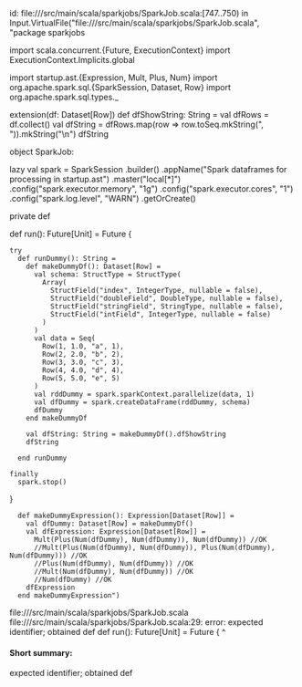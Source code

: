 id: file://<WORKSPACE>/src/main/scala/sparkjobs/SparkJob.scala:[747..750) in Input.VirtualFile("file://<WORKSPACE>/src/main/scala/sparkjobs/SparkJob.scala", "package sparkjobs

import scala.concurrent.{Future, ExecutionContext}
import ExecutionContext.Implicits.global

import startup.ast.{Expression, Mult, Plus, Num}
import org.apache.spark.sql.{SparkSession, Dataset, Row}
import org.apache.spark.sql.types._

extension(df: Dataset[Row])
  def dfShowString: String =
    val dfRows = df.collect()
    val dfString = dfRows.map(row => row.toSeq.mkString(", ")).mkString("\n")
    dfString

object SparkJob:

  lazy val spark = SparkSession
    .builder()
    .appName("Spark dataframes for processing in startup.ast")
    .master("local[*]")
    .config("spark.executor.memory", "1g")
    .config("spark.executor.cores", "1")
    .config("spark.log.level", "WARN")
    .getOrCreate()

  private def 

  def run(): Future[Unit] = Future {
        
    try
      def runDummy(): String =
        def makeDummyDf(): Dataset[Row] =
          val schema: StructType = StructType(
            Array(
              StructField("index", IntegerType, nullable = false),
              StructField("doubleField", DoubleType, nullable = false),
              StructField("stringField", StringType, nullable = false),
              StructField("intField", IntegerType, nullable = false)
            )
          )
          val data = Seq(
            Row(1, 1.0, "a", 1),
            Row(2, 2.0, "b", 2),
            Row(3, 3.0, "c", 3),
            Row(4, 4.0, "d", 4),
            Row(5, 5.0, "e", 5)
          )
          val rddDummy = spark.sparkContext.parallelize(data, 1)
          val dfDummy = spark.createDataFrame(rddDummy, schema)
          dfDummy
        end makeDummyDf
      
        val dfString: String = makeDummyDf().dfShowString
        dfString
      
      end runDummy

    finally
      spark.stop()
}


      def makeDummyExpression(): Expression[Dataset[Row]] =
        val dfDummy: Dataset[Row] = makeDummyDf()
        val dfExpression: Expression[Dataset[Row]] =
          Mult(Plus(Num(dfDummy), Num(dfDummy)), Num(dfDummy)) //OK
          //Mult(Plus(Num(dfDummy), Num(dfDummy)), Plus(Num(dfDummy), Num(dfDummy))) //OK
          //Plus(Num(dfDummy), Num(dfDummy)) //OK
          //Mult(Num(dfDummy), Num(dfDummy)) //OK
          //Num(dfDummy) //OK
        dfExpression
      end makeDummyExpression")
file://<WORKSPACE>/src/main/scala/sparkjobs/SparkJob.scala
file://<WORKSPACE>/src/main/scala/sparkjobs/SparkJob.scala:29: error: expected identifier; obtained def
  def run(): Future[Unit] = Future {
  ^
#### Short summary: 

expected identifier; obtained def